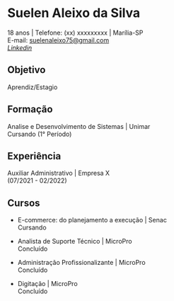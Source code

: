 # Suelen Aleixo da Silva 
18 anos | Telefone: (xx) xxxxxxxxx | Marília-SP <br>
E-mail: suelenaleixo75@gmail.com <br>
[_Linkedin_](https://www.linkedin.com/in/suelen-da-silva-14b823206/)


##  Objetivo
Aprendiz/Estagio

##  Formação
Analise e Desenvolvimento de Sistemas | Unimar <br>
Cursando (1° Período)

##  Experiência 
Auxiliar Administrativo | Empresa X <br>
(07/2021 - 02/2022)

##  Cursos 
- E-commerce: do planejamento a execução | Senac <br>
Cursando

- Analista de Suporte Técnico | MicroPro <br>
Concluído 

- Administração Profissionalizante | MicroPro <br>
Concluído 

- Digitação | MicroPro <br>
Concluído 

